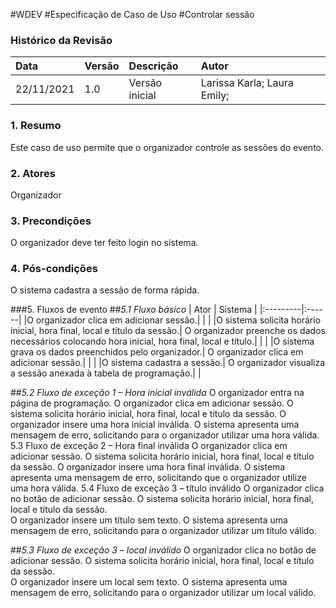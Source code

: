#WDEV
#Especificação de Caso de Uso
#Controlar sessão

### Histórico da Revisão

|   Data   | Versão|   Descrição  |        Autor              |
|:---------|:------|:-------------|:--------------------------|
|22/11/2021|  1.0  |Versão inicial|Larissa Karla; Laura Emily;| 


### 1. Resumo
Este caso de uso permite que o organizador controle as sessões do evento.

### 2. Atores
Organizador

### 3. Precondições 
O organizador deve ter feito login no sistema.

### 4. Pós-condições 
O sistema cadastra a sessão de forma rápida.

###5. Fluxos de evento
##*5.1 Fluxo básico*
|   Ator   | Sistema |
|:---------|:------|
|O organizador clica em adicionar sessão.|         |
|        |O sistema solicita horário inicial, hora final, local e título da sessão.|
O organizador preenche os dados necessários colocando hora inicial, hora final, local e título.| |
|  |O sistema grava os dados preenchidos pelo organizador.|
O organizador clica em adicionar sessão.| |
| |O sistema cadastra a sessão.|
O organizador visualiza a sessão anexada à tabela de programação.| |

##*5.2 Fluxo de exceção 1 – Hora inicial inválida*
O organizador entra na página de programação.
O organizador clica em adicionar sessão.
O sistema solicita horário inicial, hora final, local e título da sessão.
O organizador insere uma hora inicial inválida.
O sistema apresenta uma mensagem de erro, solicitando para o organizador utilizar uma hora válida.
5.3 Fluxo de exceção 2 – Hora final inválida
O organizador clica em adicionar sessão.
O sistema solicita horário inicial, hora final, local e título da sessão.
O organizador insere uma hora final inválida.
O sistema apresenta uma mensagem de erro, solicitando que o organizador utilize uma hora válida.
5.4 Fluxo de exceção 3 – título inválido
O organizador clica no botão de adicionar sessão.
O sistema solicita horário inicial, hora final, local e título da sessão.	
O organizador insere um título sem texto.
O sistema apresenta uma mensagem de erro, solicitando para o organizador utilizar um título válido.

##*5.3 Fluxo de exceção 3 – local inválido*
O organizador clica no botão de adicionar sessão.
O sistema solicita horário inicial, hora final, local e título da sessão.	
O organizador insere um local sem texto.
O sistema apresenta uma mensagem de erro, solicitando para o organizador utilizar um local válido.
